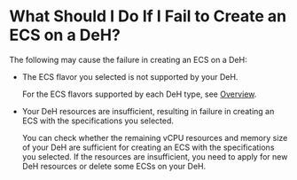 # What Should I Do If I Fail to Create an ECS on a DeH?<a name="EN-US_TOPIC_0047157947"></a>

The following may cause the failure in creating an ECS on a DeH: 

-   The ECS flavor you selected is not supported by your DeH.

    For the ECS flavors supported by each DeH type, see  [Overview](overview.md).

-   Your DeH resources are insufficient, resulting in failure in creating an ECS with the specifications you selected.

    You can check whether the remaining vCPU resources and memory size of your DeH are sufficient for creating an ECS with the specifications you selected. If the resources are insufficient, you need to apply for new DeH resources or delete some ECSs on your DeH.


